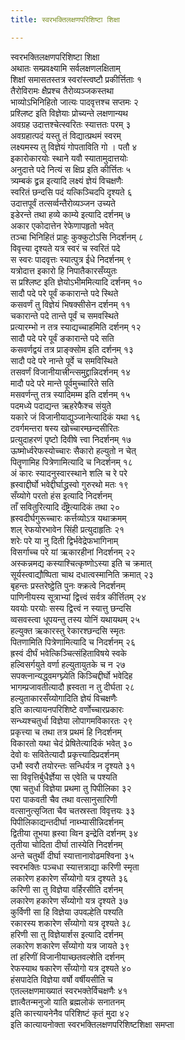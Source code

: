 ```yaml
---
title: स्वरभक्तिलक्षणपरिशिष्टा शिक्षा

---
```

स्वरभक्तिलक्षणपरिशिष्टा शिक्षा  
अथातः सम्प्रवक्ष्यामि सर्वलक्षणलक्षिताम्  
शिक्षां समासतस्तत्र स्वरांस्त्वष्टौ प्रकीर्त्तिताः १  
तैरोविरामः क्षैप्रश्च तैरोव्यञ्जकस्तथा  
भाव्योऽभिनिहितो जात्यः पादवृत्तश्च सप्तमः २  
प्रश्लिष्ट इति विज्ञेयाः प्रोच्यन्ते लक्षणान्यथ  
अवग्रह उदात्तश्चेत्स्वरितः स्यात्ततः परम् ३  
अवग्रहात्पदं यस्तु तं विद्यात्प्रथमं स्वरम्  
लक्ष्यमस्य तु विज्ञेयं गोपताविति गो । पतौ ४  
इकारोकारयोः स्थाने यवौ स्यातामुदात्तयोः  
अनुदात्ते पदे नित्यं स क्षिप्र इति कीर्त्तितः ५  
त्र्यम्बकं द्व्रन्न इत्यादि लक्ष्यं ज्ञेयं विचक्षणैः  
स्वरितं छन्दसि पदं यत्किञ्चिदपि दृश्यते ६  
उदात्तपूर्वं तत्सर्व्वन्तैरोव्यञ्जन उच्यते  
इडेरन्ते तथा हव्ये काम्ये इत्यादि दर्शनम् ७  
अकार एकोदात्तेन रेफेणापहृतो भवेत्  
तञ्चा भिनिहितं प्राहुः कुक्कुटोऽसि निदर्शनम् ८  
विवृत्त्या दृश्यते यत्र स्वरं च स्वरितं पदे  
स स्वरः पादवृत्तः स्यात्पुत्र ईधे निदर्शनम् ९  
यत्रोदात्त इकारो हि निपातैकारसँय्युतः  
स प्रश्लिष्ट इति ज्ञेयोऽभीममित्यादि दर्शनम् १०  
सादौ पदे परे पूर्वं ककारान्ते पदे स्थिते  
कसवर्णं तु विज्ञेयं भिषक्सीसेन दर्शनम् ११  
चकारान्ते पदे तान्ते पूर्वं च समवस्थिते  
प्रत्यारम्भो न तत्र स्याद्यच्चाहमिति दर्शनम् १२  
सादौ पदे परे पूर्वं ङकारान्ते पदे सति  
कसवर्णद्वयं तत्र प्राङ्क्सोम इति दर्शनम् १३  
सादौ पदे परे नान्ते पूर्वे च समविस्थिते  
तसवर्णं विजानीयात्त्रीन्त्समुद्द्रान्निदर्शनम् १४  
मादौ पदे परे मान्ते पूर्वमुच्चारिते सति  
मसवर्णन्तु तत्र स्यादिमम्म इति दर्शनम् १५  
पदमध्ये पदाद्यन्त ऋहरेफैश्च संयुते  
यकारे जं विजानीयाद्युञ्जानेत्यादिकं यथा १६  
टवर्गमन्तरा षस्य खोच्चारम्छन्दसीरितः  
प्रत्युदाहरणं पृष्टो दिवीषे त्त्वा निदर्शनम् १७  
ऊष्मोर्ध्वरेफस्योच्चारः सैकारो हल्युतो न चेत्  
पितॄणामिह पित्रेणामित्यादि च निदर्शनम् १८  
अं कारः स्यादनुस्वारस्थाने शलि च रे परे  
ह्रस्वाद्दीर्घो भवेद्दीर्घाद्ध्रस्वो गुरुरथो मतः १९  
सँय्योगे परतो हंस इत्यादि निदर्शनम्  
ताँ सवितुरित्यादि दँष्ट्रेत्यादिकं तथा २०  
ह्रस्वदीर्घगुरूच्चारः कर्त्तव्योऽत्र यथाक्रमम्  
शल् रेफयोरभावेन सिंही प्रत्युदाहृतिः २१  
शरेः परे या नु दिती द्विर्भवेद्रेफभागिनाम्  
विसर्गाच्च परे यां ऋकारहीनां निदर्शनम् २२  
अस्कन्नमद्य कस्याश्चित्कृष्णोऽस्या इति च क्रमात्  
सूर्यस्त्वाद्यौष्पिता चाथ दधात्वस्मानिति क्रमात् २३  
बृहन्तः प्रस्तरेष्ट्ठेति पुनः क्क्रत्वे निदर्शनम्  
पाणिनीयस्य सूत्राभ्यां द्वित्त्वं सर्वत्र कीर्त्तितम् २४  
यवयोः परयोः सस्य द्वित्त्वं न स्यात्तु छन्दसि  
व्वसवस्त्वा धूपयन्तु तस्य योनिं यथायथम् २५  
हल्युक्त ऋकारस्तु रेकारश्छन्दसि स्मृतः  
पितणामिति पित्रेणामित्यादि च निदर्शनम् २६  
ह्रस्वं दीर्घं भवेत्किञ्चित्संहिताविषये स्वके  
हल्विसर्गयुते वर्णा हल्युतायुतके च न २७  
सपक्त्नान्यद्ध्वमग्घ्न्येति किञ्चिद्दीर्घो भवेदिह  
भागम्प्रजावतीत्यादौ ह्रस्वता न तु दीर्घता २८  
हल्युताकारसँय्योगादिति ज्ञेयं विचक्षणैः  
इति कात्यायनपरिशिष्टे वर्णोच्चारप्रकारः  
सन्ध्यश्चतुर्धा विज्ञेया लोपागमविकारतः २९  
प्रकृत्त्या च तथा तत्र प्रथमं हि निदर्शनम्  
विकारतो यथा चेदं प्रेषितेत्यादिकं भवेत् ३०  
देवो वः सवितेत्यादौ प्रकृत्त्यादिप्रदर्शनम्  
उभौ स्वरौ तयोरन्तः सन्धिर्यत्र न दृश्यते ३१  
सा विवृत्तिर्बुधैर्ज्ञेया स एवेति च पश्यति  
एषा चतुर्धा विज्ञेया प्रथमा तु पिपीलिका ३२  
परा पाकवती चैव तथा वत्सानुसारिणी  
वत्सानुत्सृजिता चैव चतस्रस्ता विवृत्तयः ३३  
पिपीलिकाद्यन्तदीर्घा नाब्भ्यासीन्निदर्शनम्  
द्वितीया तूभया ह्रस्वा व्विन इन्द्रेति दर्शनम् ३४  
तृतीया चोदिता दीर्घा तास्येति निदर्शनम्  
अन्ते चतुर्थी दीर्घा स्यात्तानावोढमश्विना ३५  
स्वरभक्तिः पञ्चधा स्यात्तत्राद्या करिणी स्मृता  
लकारेण हकारेण सँय्योगो यत्र दृश्यते ३६  
करिणी सा तु विज्ञेया वर्हिरसीति दर्शनम्  
लकारेण हकारेण सँय्योगो यत्र दृश्यते ३७  
कुर्विणी सा हि विज्ञेया उपवल्हेति पश्यति  
रकारस्य शकारेण सँय्योगो यत्र दृश्यते ३८  
हरिणी सा तु विज्ञेयार्शस इत्यादि दर्शनम्  
लकारेण शकारेण सँय्योगो यत्र जायते ३९  
तां हरिणीं विजानीयाच्छतवल्शेति दर्शनम्  
रेफस्याथ षकारेण सँय्योगो यत्र दृश्यते ४०  
हंसपादेति विज्ञेया वर्षो वर्षीयसीति च  
एतल्लक्षणमाख्यातं स्वरभक्तेर्विचक्षणैः ४१  
ज्ञात्वैतन्मनुजो याति ब्रह्मलोकं सनातनम्  
इति कात्त्यायनेनैव परिशिष्टं कृतं मुदा ४२  
               इति कात्यायनोक्ता स्वरभक्तिलक्षणपरिशिष्टशिक्षा समप्ता
